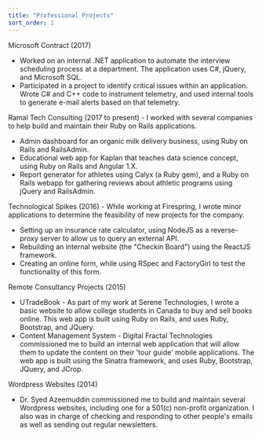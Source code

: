 ```yaml
---
title: "Professional Projects"
sort_order: 1
---
```

<p>Microsoft Contract (2017)
<ul>
  <li>Worked on an internal .NET application to automate the interview scheduling process at a department. The application uses C#, jQuery, and Microsoft SQL.</li>
  <li>Participated in a project to identify critical issues within an application. Wrote C# and C++ code to instrument telemetry, and used internal tools to generate e-mail alerts based on that telemetry.</li>
</ul>
</p>
<p>Ramal Tech Consulting (2017 to present) - I worked with several companies to help build and maintain their Ruby on Rails applications.
<ul>
  <li>Admin dashboard for an organic milk delivery business, using Ruby on Rails and RailsAdmin.</li>
  <li>Educational web app for Kaplan that teaches data science concept, using Ruby on Rails and Angular 1.X.</li>
  <li>Report generator for athletes using Calyx (a Ruby gem), and a Ruby on Rails webapp for gathering reviews about athletic programs using jQuery and RailsAdmin.</li>
</ul>
</p><p>Technological Spikes (2016) - While working at Firespring, I wrote minor applications to determine the feasibility of new projects for the company.
  <ul>
    <li>Setting up an insurance rate calculator, using NodeJS as a reverse-proxy server to allow us to query an external API.</li>
    <li>Rebuilding an internal website (the "Checkin Board") using the ReactJS framework.</li>
    <li>Creating an online form, while using RSpec and FactoryGirl to test the functionality of this form.</li>
  </ul>
</p>
<p>Remote Consultancy Projects (2015)
<ul>
<li>UTradeBook - As part of my work at Serene Technologies, I wrote a basic website to allow college students in Canada to buy and sell books online. This web app is built using Ruby on Rails, and uses Ruby, Bootstrap, and JQuery.</li>
<li>Content Management System - Digital Fractal Technologies commissioned me to build an internal web application that will allow them to update the content on their 'tour guide' mobile applications. The web app is built using the Sinatra framework, and uses Ruby, Bootstrap, JQuery, and JCrop.</li>
</ul>
</p>
<p>Wordpress Websites (2014)
  <ul>
  <li>Dr. Syed Azeemuddin commissioned me to build and maintain several Wordpress websites, including one for a 501(c) non-profit organization. I also was in charge of checking and responding to other people's emails as well as sending out regular newsletters.</li>
</ul>
</p>